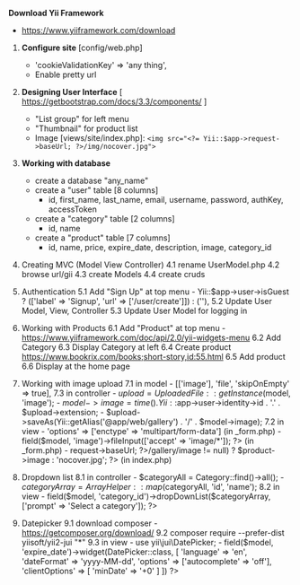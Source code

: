 **Download Yii Framework**
 - https://www.yiiframework.com/download
 
01. **Configure site** [config/web.php]
    - 'cookieValidationKey' => 'any thing',
    - Enable pretty url

02. **Designing User Interface** [ https://getbootstrap.com/docs/3.3/components/ ]
    * "List group" for left menu
    * "Thumbnail" for product list
    * Image [views/site/index.php]: ``` <img src="<?= Yii::$app->request->baseUrl; ?>/img/nocover.jpg"> ```

03. **Working with database**
    * create a database "any_name"
    * create a "user" table [8 columns]
        * id, first_name, last_name, email, username, password, authKey, accessToken
    * create a "category" table [2 columns]
        * id, name
    * create a "product" table [7 columns]
        * id, name, price, expire_date, description, image, category_id

04. Creating MVC (Model View Controller)
    4.1 rename UserModel.php 
    4.2 browse url/gii
    4.3 create Models
    4.4 create cruds

05. Authentication
    5.1 Add "Sign Up" at top menu
        - Yii::$app->user->isGuest ? (['label' => 'Signup', 'url' => ['/user/create']]) : (''),
    5.2 Update User Model, View, Controller
    5.3 Update User Model for logging in

06. Working with Products
    6.1 Add "Product" at top menu - https://www.yiiframework.com/doc/api/2.0/yii-widgets-menu
    6.2 Add Category 
    6.3 Display Category at left
    6.4 Create product https://www.bookrix.com/books;short-story,id:55.html
    6.5 Add product
    6.6 Display at the home page

07. Working with image upload
    7.1 in model
        - [['image'], 'file', 'skipOnEmpty' => true],
    7.3 in controller 
        - $upload = UploadedFile::getInstance($model, 'image');
        - $model->image = time() . Yii::$app->user->identity->id . '.' . $upload->extension;
        - $upload->saveAs(Yii::getAlias('@app/web/gallery') . '/' . $model->image);
    7.2 in view 
        - 'options' => ['enctype' => 'multipart/form-data'] (in _form.php)
        - <?= $form->field($model, 'image')->fileInput(['accept' => 'image/*']); ?> (in _form.php)
        - <?= Yii::$app->request->baseUrl; ?>/gallery/<?= ($product->image != null) ? $product->image : 'nocover.jpg'; ?> (in index.php)

08. Dropdown list 
    8.1 in controller
        - $categoryAll = Category::find()->all();
        - $categoryArray = ArrayHelper::map($categoryAll, 'id', 'name');
    8.2 in view 
        - <?= $form->field($model, 'category_id')->dropDownList($categoryArray, ['prompt' => 'Select a category']); ?>

09. Datepicker
    9.1 download composer
        - https://getcomposer.org/download/
    9.2 composer require --prefer-dist yiisoft/yii2-jui "*"
    9.3 in view
        - use yii\jui\DatePicker;
        - <?= $form->field($model, 'expire_date')->widget(DatePicker::class, [
            'language' => 'en',
            'dateFormat' => 'yyyy-MM-dd',
            'options' => ['autocomplete' => 'off'],
            'clientOptions' => [
                'minDate' => '+0'
            ]
         ]) ?>